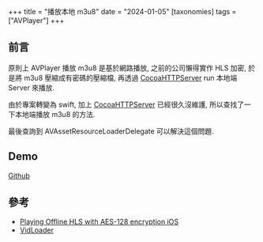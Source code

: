+++
title = "播放本地 m3u8"
date = "2024-01-05"
[taxonomies]
tags = ["AVPlayer"]
+++

## 前言

原則上 AVPlayer 播放 m3u8 是基於網路播放, 之前的公司懶得實作 HLS 加密, 於是將 m3u8 壓縮成有密碼的壓縮檔, 再透過 [CocoaHTTPServer] run 本地端 Server 來播放.

由於專案轉變為 swift, 加上 [CocoaHTTPServer] 已經很久沒維護, 所以查找了一下本地端播放 m3u8 的方法.

最後查詢到 AVAssetResourceLoaderDelegate 可以解決這個問題.

## Demo

[Github](https://github.com/shinrenpan/play-local-m3u8)

## 參考

- [Playing Offline HLS with AES-128 encryption iOS](https://stackoverflow.com/questions/45670774/playing-offline-hls-with-aes-128-encryption-ios/45957045#45957045)
- [VidLoader](https://github.com/Cyklet/VidLoader)

[CocoaHTTPServer]: https://github.com/robbiehanson/CocoaHTTPServer
